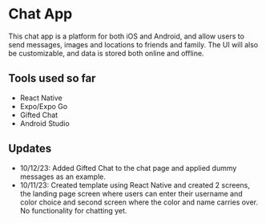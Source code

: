 # Chat App
This chat app is a platform for both iOS and Android, and allow users to send messages, images and locations to friends and family. The UI will also be customizable, and data is stored both online and offline.

## Tools used so far
- React Native
- Expo/Expo Go
- Gifted Chat
- Android Studio

## Updates
- 10/12/23: Added Gifted Chat to the chat page and applied dummy messages as an example. 
- 10/11/23: Created template using React Native and created 2 screens, the landing page screen where users can enter their username and color choice and second screen where the color and name carries over. No functionality for chatting yet.